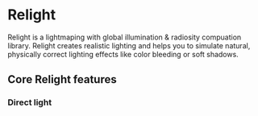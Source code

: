 # Relight
Relight is a lightmaping with global illumination &amp; radiosity compuation library. Relight
creates realistic lighting and helps you to simulate natural, physically correct lighting effects
like color bleeding or soft shadows.

Core Relight features
---------------------

### Direct light
